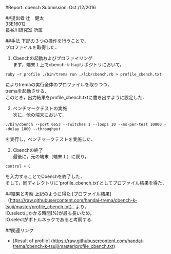 #Report: cbench
Submission: Oct./12/2016  

##提出者
辻　健太  
33E16012  
長谷川研究室 所属  

##手法
下記の３つの操作を行うことで，  
プロファイルを取得した．  

1. Cbenchの起動およびプロファイリング  
まず，端末１上でcbench-k-tsujiリポジトリにおいて，  
```
ruby -r profile ./bin/trema run ./lib/cbench.rb > profile_cbench.txt
```  
によりtremaの実行全体のプロファイルを取りつつ，  
tremaを起動させる．  
このとき，出力結果をprofile_cbench.txtに書き出すように設定した．  

2. ベンチマークテストの実施  
次に，他の端末において，  
```
./bin/cbench --port 6653 --switches 1 --loops 10 --ms-per-test 10000 --delay 1000 --throughput
```  
を実行し，ベンチマークテストを実施した．  

3. Cbenchの終了  
最後に，元の端末（端末１）に戻り，  
```
control + C
```  
を入力することでCbenchを終了した．  
そして，同ディレクトリに'profile_cbench.txt'としてプロファイル結果を得た．  
  

##結果と考察
上記のように得た
[プロファイル結果]（https://raw.githubusercontent.com/handai-trema/cbench-k-tsuji/master/profile_cbench.txt）
より，  
IO.selectにかかる時間[%]が最も長いため，  
IO.selectがボトルネックであると考察する.  


##関連リンク
* [Result of profile] (https://raw.githubusercontent.com/handai-trema/cbench-k-tsuji/master/profile_cbench.txt)
